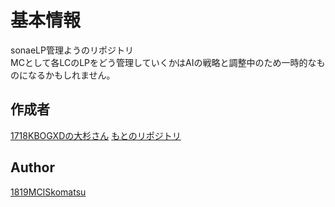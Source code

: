 # 基本情報
sonaeLP管理ようのリポジトリ  
MCとして各LCのLPをどう管理していくかはAIの戦略と調整中のため一時的なものになるかもしれません。

## 作成者
[1718KBOGXDの大杉さん](https://github.com/hiroki0816/sonaeLP)
[もとのリポジトリ](https://github.com/hiroki0816/sonaeLP)


## Author
[1819MCISkomatsu](https://github.com/Yuki-k-lion)
